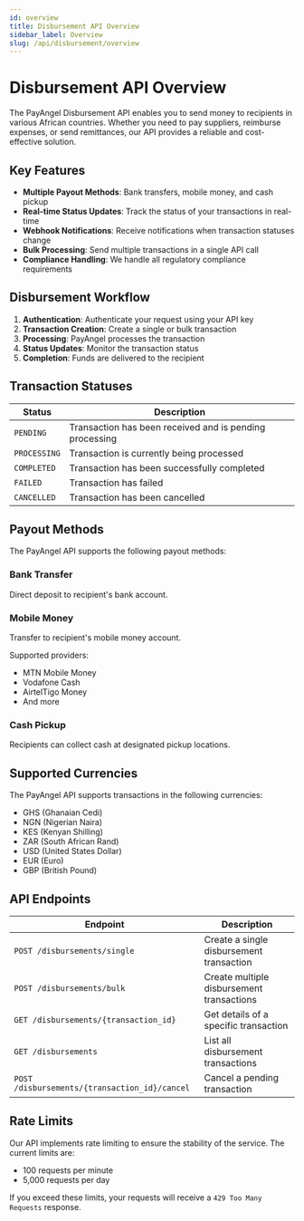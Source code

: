 ```yaml
---
id: overview
title: Disbursement API Overview
sidebar_label: Overview
slug: /api/disbursement/overview
---
```


# Disbursement API Overview

The PayAngel Disbursement API enables you to send money to recipients in various African countries. Whether you need to pay suppliers, reimburse expenses, or send remittances, our API provides a reliable and cost-effective solution.

## Key Features

- **Multiple Payout Methods**: Bank transfers, mobile money, and cash pickup
- **Real-time Status Updates**: Track the status of your transactions in real-time
- **Webhook Notifications**: Receive notifications when transaction statuses change
- **Bulk Processing**: Send multiple transactions in a single API call
- **Compliance Handling**: We handle all regulatory compliance requirements

## Disbursement Workflow

1. **Authentication**: Authenticate your request using your API key
2. **Transaction Creation**: Create a single or bulk transaction
3. **Processing**: PayAngel processes the transaction
4. **Status Updates**: Monitor the transaction status
5. **Completion**: Funds are delivered to the recipient

## Transaction Statuses

| Status | Description |
|--------|-------------|
| `PENDING` | Transaction has been received and is pending processing |
| `PROCESSING` | Transaction is currently being processed |
| `COMPLETED` | Transaction has been successfully completed |
| `FAILED` | Transaction has failed |
| `CANCELLED` | Transaction has been cancelled |

## Payout Methods

The PayAngel API supports the following payout methods:

### Bank Transfer

Direct deposit to recipient's bank account.

### Mobile Money

Transfer to recipient's mobile money account.

Supported providers:
- MTN Mobile Money
- Vodafone Cash
- AirtelTigo Money
- And more

### Cash Pickup

Recipients can collect cash at designated pickup locations.

## Supported Currencies

The PayAngel API supports transactions in the following currencies:

- GHS (Ghanaian Cedi)
- NGN (Nigerian Naira)
- KES (Kenyan Shilling)
- ZAR (South African Rand)
- USD (United States Dollar)
- EUR (Euro)
- GBP (British Pound)

## API Endpoints

| Endpoint | Description |
|----------|-------------|
| `POST /disbursements/single` | Create a single disbursement transaction |
| `POST /disbursements/bulk` | Create multiple disbursement transactions |
| `GET /disbursements/{transaction_id}` | Get details of a specific transaction |
| `GET /disbursements` | List all disbursement transactions |
| `POST /disbursements/{transaction_id}/cancel` | Cancel a pending transaction |

## Rate Limits

Our API implements rate limiting to ensure the stability of the service. The current limits are:

- 100 requests per minute
- 5,000 requests per day

If you exceed these limits, your requests will receive a `429 Too Many Requests` response.
